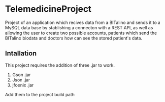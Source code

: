 # TelemedicineProject

Project of an application which recives data from a BITalino and sends it to a MySQL data base by stablishing a connecton with a REST API, as well as allowing the user to create two possible accounts, patients which send the BITalino biodata and doctors how can see the stored patient's data.

## Intallation

This project requires the addition of three .jar to work.

1. Gson .jar
2. Json .jar
3. jfoenix .jar

Add them to the project build path
